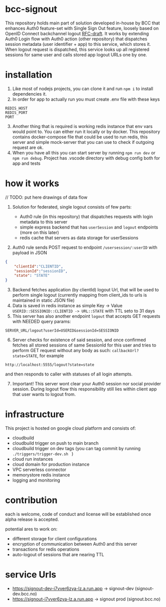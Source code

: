 # bcc-signout
This repository holds main part of solution developed in-house by BCC that enhances Auth0 feature-set with Single Sign Out feature,
loosely based on OpenID Connect backchannel logout [RFC-draft](https://openid.net/specs/openid-connect-backchannel-1_0.html). It works by extending Auth0 Login flow with Auth0 action (other repository) that dispatches session metadata (user identifier + app) to this service, which stores it. When logout request is dispatched, this service looks up all registered sessions for same user and calls stored app logout URLs one by one. 

# installation
1. Like most of nodejs projects, you can clone it and run ```npm i```  to install dependencies it. 
2. In order for app to actually run
you must create .env file with these keys
```
REDIS_HOST
REDIS_PORT
PORT
```


3. Another thing that is required is working redis instance that env vars would point to. You can either run it locally or by docker.
This repository contains docker-compose file that could be used to run redis, this server and simple mock-server that you can use to check if outgoing request are ok.
4. When you have all this you can start server by running ```npm run dev``` or ```npm run debug```. Project has .vscode directory with debug config both for app and tests

# how it works     
// TODO: put here drawings of data flow

1. Solution for federated, single logout consists of few parts:
    - Auth0 rule (in this repository) that dispatches requests with login metadata to this server
    - simple express backend that has ```userSession``` and ```logout``` endpoints (more on this later)
    - redis cache that servers as data storage for userSessions

2. Auth0 rule sends POST request to endpoint ```/usersession/:userID``` with payload in JSON
```json
{
    "clientId":"CLIENTID", 
    "sessionId":"sessionID", 
    "state": "STATE"
}
````
3. Backend fetches application (by clientId) logout Url, that will be used to perform single logout (currently mapping from client_ids to urls is maintained in static JSON file)
4. Data is saved in redis instance as simple Key -> Value ```USERID::SESSIONID::CLIENTID -> URL::STATE``` with TTL seto to 31 days
5. This server has also another endpoint ```logout``` that accepts GET requests with NEEDED query params:
```url
SERVER_URL/logout?userId=USERID&sessionId=SESSIONID
````
6. Server checks for existence of said session, and once confirmed fetches all stored sessions of same SessionId for this user and tries to 
perform GET request without any body as such: ```callbackUrl?state=STATE```, for example
```
http://localhost:5555/logout?state=state
```
and then responds to caller with statuses of all login attempts.

7. Important! This server wont clear your Auth0 session nor social provider session. During logout flow this responsibility still lies within client app that user wants to logout from.

# infrastructure
This project is hosted on google cloud platform and consists of:
- cloudbuild
- cloudbuild trigger on push to main branch
- cloudbuild trigger on dev tags (you can tag commit by running ```./triggers/trigger-dev.sh ``` )
- cloud run instances
- cloud domain for production instance
- VPC serverless connector
- memorystore redis instance
- logging and monitoring

# contribution
each is welcome, code of conduct and license will be established once alpha release is accepted.

potential ares to work on:
- different storage for client configurations
- encryption of communication between Auth0 and this server
- transactions for redis operations
- auto-logout of sessions that are nearing TTL

# service Urls
- https://signout-dev-i7vver6zya-lz.a.run.app -> signout-dev (signout-dev.bcc.no)
- https://signout-i7vver6zya-lz.a.run.app -> signout prod (signout.bcc.no)